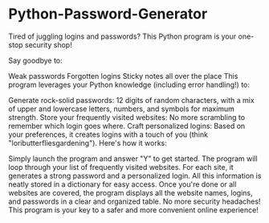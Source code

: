 # Python-Password-Generator

Tired of juggling logins and passwords? This Python program is your one-stop security shop!

Say goodbye to:

Weak passwords
Forgotten logins
Sticky notes all over the place
This program leverages your Python knowledge (including error handling!) to:

Generate rock-solid passwords: 12 digits of random characters, with a mix of upper and lowercase letters, numbers, and symbols for maximum strength.
Store your frequently visited websites: No more scrambling to remember which login goes where.
Craft personalized logins: Based on your preferences, it creates logins with a touch of you (think "loributterfliesgardening").
Here's how it works:

Simply launch the program and answer "Y" to get started.
The program will loop through your list of frequently visited websites.
For each site, it generates a strong password and a personalized login.
All this information is neatly stored in a dictionary for easy access.
Once you're done or all websites are covered, the program displays all the website names, logins, and passwords in a clear and organized table.
No more security headaches! This program is your key to a safer and more convenient online experience!
